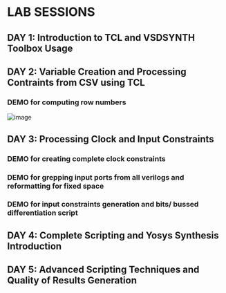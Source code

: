 # LAB SESSIONS

## DAY 1: Introduction to TCL and VSDSYNTH Toolbox Usage


## DAY 2: Variable Creation and Processing Contraints from CSV using TCL
### DEMO for computing row numbers
![image](https://github.com/user-attachments/assets/e44f8b52-16e8-4b3f-a5d3-3590e66bc571)

## DAY 3: Processing Clock and Input Constraints
### DEMO for creating complete clock constraints

### DEMO for grepping input ports from all verilogs and reformatting for fixed space

### DEMO for input constraints generation and bits/ bussed differentiation script

## DAY 4: Complete Scripting and Yosys Synthesis Introduction

## DAY 5: Advanced Scripting Techniques and Quality of Results Generation
